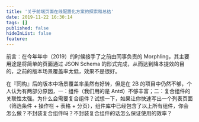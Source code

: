 ```yaml
---
title: '关于前端页面在线配置化方案的探索和总结'
date: 2019-11-22 16:30:14
tags: []
published: false
hideInList: false
feature: 
---
```

前言：在今年年中（2019）的时候接手了之前由同事负责的 Morphling，其主要用途是将简单的页面通过 JSON Schema 的形式完成，从而达到降本提效的目的，之前的版本场景覆盖率太低，效果不是很好。

在『同构』后的版本中场景覆盖率虽然有好转，但是在 2B 的项目中仍然不够，个人认为有两部分原因，一：组件（我们用的是 Antd）不够丰富；二：复合组件的关联性太强。为什么会需要复合组件？试想一下，如果让你快速写出一个列表页面（筛选条件 + 操作栏 + 表格 + 分页），组件库中已经包含了以上所有组件，你会怎么做？不封装复合组件吗？不封装复合组件的话怎么保证使用的效率？
